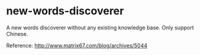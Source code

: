 # new-words-discoverer
A new words discoverer without any existing knowledge base. Only support Chinese.

Reference: http://www.matrix67.com/blog/archives/5044

